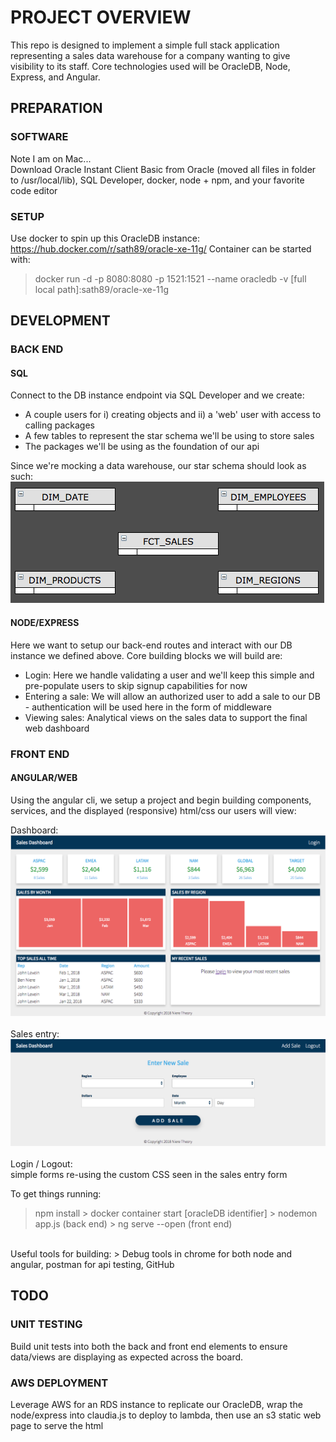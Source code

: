 # PROJECT OVERVIEW

This repo is designed to implement a simple full stack application representing a sales data warehouse for a company wanting to give visibility to its staff. Core technologies used will be OracleDB, Node, Express, and Angular.

## PREPARATION

### SOFTWARE

Note I am on Mac...<br>
Download Oracle Instant Client Basic from Oracle (moved all files in folder to /usr/local/lib), SQL Developer, docker, node + npm, and your favorite code editor

### SETUP

Use docker to spin up this OracleDB instance: https://hub.docker.com/r/sath89/oracle-xe-11g/
Container can be started with:

> docker run -d -p 8080:8080 -p 1521:1521 --name oracledb -v [full local path]:sath89/oracle-xe-11g

## DEVELOPMENT

### BACK END

#### SQL

Connect to the DB instance endpoint via SQL Developer and we create:

<ul>
    <li>A couple users for i) creating objects and ii) a 'web' user with access to calling packages</li>
    <li>A few tables to represent the star schema we'll be using to store sales</li>
    <li>The packages we'll be using as the foundation of our api</li>
</ul>

Since we're mocking a data warehouse, our star schema should look as such:<br>
![Alt text](/ReadMeHelper/schema.png?raw=true "Schema Design")

#### NODE/EXPRESS

Here we want to setup our back-end routes and interact with our DB instance we defined above. Core building blocks we will build are:

<ul>
    <li>Login: Here we handle validating a user and we'll keep this simple and pre-populate users to skip signup capabilities for now</li>
    <li>Entering a sale: We will allow an authorized user to add a sale to our DB - authentication will be used here in the form of middleware</li>
    <li>Viewing sales: Analytical views on the sales data to support the final web dashboard</li>
</ul>

### FRONT END

#### ANGULAR/WEB

Using the angular cli, we setup a project and begin building components, services, and the displayed (responsive) html/css our users will view:

Dashboard: <br>
![Alt text](/ReadMeHelper/dashboard.png?raw=true "Dashboard Page") <br><br>
Sales entry: <br>
![Alt text](/ReadMeHelper/salesentry.png?raw=true "Sales Page") <br><br>
Login / Logout: <br>
simple forms re-using the custom CSS seen in the sales entry form

To get things running:

> npm install > docker container start [oracleDB identifier] > nodemon app.js (back end) > ng serve --open (front end)

<br>
Useful tools for building:
> Debug tools in chrome for both node and angular, postman for api testing, GitHub

## TODO

### UNIT TESTING

Build unit tests into both the back and front end elements to ensure data/views are displaying as expected across the board.

### AWS DEPLOYMENT

Leverage AWS for an RDS instance to replicate our OracleDB, wrap the node/express into claudia.js to deploy to lambda, then use an s3 static web page to serve the html
